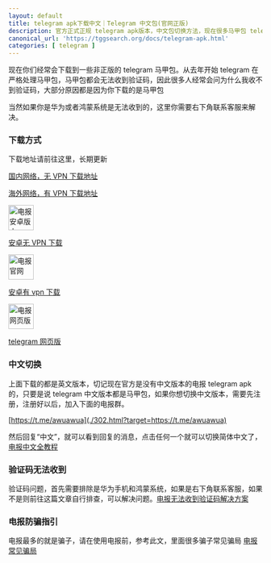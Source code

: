```yaml
---
layout: default
title: telegram apk下载中文｜Telegram 中文包(官网正版)
description: 官方正式正规 telegram apk版本，中文包切换方法，现在很多马甲包 telegram 的 apk 但是马甲包都会限制其验证码，因此必须要正版的 apk
canonical_url: 'https://tggsearch.org/docs/telegram-apk.html'
categories: [ telegram ]
---
```


现在你们经常会下载到一些非正版的 telegram 马甲包。从去年开始 telegram 在严格处理马甲包，马甲包都会无法收到验证码，因此很多人经常会问为什么我收不到验证码，大部分原因都是因为你下载的是马甲包

当然如果你是华为或者鸿蒙系统是无法收到的，这里你需要右下角联系客服来解决。

### 下载方式
下载地址请前往这里，长期更新

[国内网络，无 VPN 下载地址](./302.html?target=https://www.mediafire.com/file/bxyoyflc57fmz3i/Telegram+(1).apk/file)

[海外网络，有 VPN 下载地址](./302.html?target=https://telegram.org/dl/android/apk)

<div class='icon-block-body-three'>
  <div class='icon-block-item'>
    <a href="https://www.mediafire.com/file/bxyoyflc57fmz3i/Telegram+(1).apk/file" target="_blank" rel="noopener noreferrer">
        <img src="https://cdn.jsdelivr.net/gh/tggsearch/tggsearch.github.io/assets/img/telegram.png" alt="电报安卓版本" height=50px onerror="this.onerror=null;this.src='/assets/img/telegram.png'">
        <p>安卓无 VPN 下载</p>
    </a>
  </div>
   <div class='icon-block-item'>
    <a href="https://telegram.org" target="_blank" rel="noopener noreferrer">
        <img src="https://cdn.jsdelivr.net/gh/tggsearch/tggsearch.github.io/assets/img/telegram.png" alt="电报官网" height=50px onerror="this.onerror=null;this.src='/assets/img/telegram.png'">
        <p>安卓有 vpn 下载</p>
    </a>
  </div>
    <div class='icon-block-item'>
    <a href="https://web.telegram.org" target="_blank">
        <img src="https://cdn.jsdelivr.net/gh/tggsearch/tggsearch.github.io/assets/img/telegram.png" alt="电报网页版" height=50px onerror="this.onerror=null;this.src='/assets/img/telegram.png'">
        <p>telegram 网页版</p>
    </a>
  </div>
</div>

### 中文切换
上面下载的都是英文版本，切记现在官方是没有中文版本的电报 telegram apk的，只要是说 telegram 中文版本都是马甲包，如果你想切换中文版本，需要先注册，注册好以后，加入下面的电报群。

[https://t.me/awuawua](./302.html?target=https://t.me/awuawua)

然后回复“中文”，就可以看到回复的消息，点击任何一个就可以切换简体中文了，[电报中文全教程](./telegram-cn.html) 

### 验证码无法收到
验证码问题，首先需要排除是华为手机和鸿蒙系统，如果是右下角联系客服，如果不是则前往这篇文章自行排查，可以解决问题。[电报无法收到验证码解决方案](./telegram-no-sms-code.html)

### 电报防骗指引
电报最多的就是骗子，请在使用电报前，参考此文，里面很多骗子常见骗局 [电报常见骗局](./telegram-scam.html)
